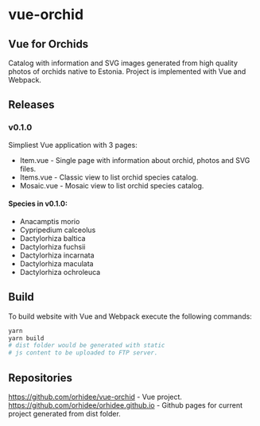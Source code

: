 # vue-orchid
## Vue for Orchids
Catalog with information and SVG images generated from high quality photos of orchids native to Estonia.
Project is implemented with Vue and Webpack. 

## Releases
### v0.1.0
Simpliest Vue application with 3 pages:
* Item.vue - Single page with information about orchid, photos and SVG files.
* Items.vue - Classic view to list orchid species catalog.
* Mosaic.vue - Mosaic view to list orchid species catalog.
#### Species in v0.1.0: 
* Anacamptis morio
* Cypripedium calceolus
* Dactylorhiza baltica
* Dactylorhiza fuchsii
* Dactylorhiza incarnata
* Dactylorhiza maculata
* Dactylorhiza ochroleuca
## Build
To build website with Vue and Webpack execute the following commands:
```bash
yarn
yarn build
# dist folder would be generated with static 
# js content to be uploaded to FTP server.
```
## Repositories
https://github.com/orhidee/vue-orchid - Vue project.
https://github.com/orhidee/orhidee.github.io - Github pages for current project generated from dist folder.
